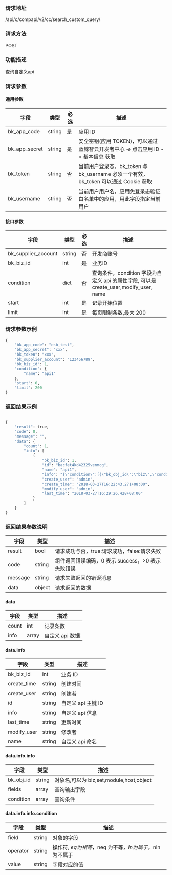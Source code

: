 
### 请求地址

/api/c/compapi/v2/cc/search_custom_query/



### 请求方法

POST


### 功能描述

查询自定义api

### 请求参数


#### 通用参数

| 字段 | 类型 | 必选 |  描述 |
|-----------|------------|--------|------------|
| bk_app_code  |  string    | 是 | 应用 ID     |
| bk_app_secret|  string    | 是 | 安全密钥(应用 TOKEN)，可以通过 蓝鲸智云开发者中心 -&gt; 点击应用 ID -&gt; 基本信息 获取 |
| bk_token     |  string    | 否 | 当前用户登录态，bk_token 与 bk_username 必须一个有效，bk_token 可以通过 Cookie 获取 |
| bk_username  |  string    | 否 | 当前用户用户名，应用免登录态验证白名单中的应用，用此字段指定当前用户 |

#### 接口参数

| 字段      |  类型      | 必选   |  描述      |
|-----------|------------|--------|------------|
| bk_supplier_account | string     | 否     | 开发商账号 |
| bk_biz_id |  int     | 是     | 业务ID |
| condition |  dict    | 否     | 查询条件，condition 字段为自定义 api 的属性字段, 可以是 create_user,modify_user, name |
| start     |  int     | 是     | 记录开始位置 |
| limit     |  int     | 是     | 每页限制条数,最大 200 |

### 请求参数示例

```python
{
    "bk_app_code": "esb_test",
    "bk_app_secret": "xxx",
    "bk_token": "xxx",
    "bk_supplier_account": "123456789",
    "bk_biz_id": 1,
    "condition": {
        "name": "api1"
    },
    "start": 0,
    "limit": 200
}
```

### 返回结果示例

```python

{
    "result": true,
    "code": 0,
    "message": "",
    "data": {
        "count": 1,
        "info": [
            {
                "bk_biz_id": 1,
                "id": "bacfet4kd42325venmcg",
                "name": "api1",
                "info": "{\"condition\":[{\"bk_obj_id\":\"biz\",\"condition\":[{\"field\":\"default\",\"operator\":\"$ne\",\"value\":1}],\"fields\":[]},{\"bk_obj_id\":\"set\",\"condition\":[],\"fields\":[]},{\"bk_obj_id\":\"module\",\"condition\":[],\"fields\":[]},{\"bk_obj_id\":\"host\",\"condition\":[{\"field\":\"bk_host_innerip\",\"operator\":\"$eq\",\"value\":\"127.0.0.1\"}],\"fields\":[\"bk_host_innerip\",\"bk_host_outerip\",\"bk_agent_status\"]}]}",
                "create_user": "admin",
                "create_time": "2018-03-27T16:22:43.271+08:00",
                "modify_user": "admin",
                "last_time": "2018-03-27T16:29:26.428+08:00"
            }
        ]
    }
}
```

### 返回结果参数说明

| 字段      | 类型      | 描述      |
|-----------|-----------|-----------|
| result    | bool      | 请求成功与否，true:请求成功，false:请求失败 |
| code      | string    | 组件返回错误编码，0 表示 success，>0 表示失败错误 |
| message   | string    | 请求失败返回的错误消息 |
| data      | object    | 请求返回的数据 |

#### data

| 字段      | 类型      | 描述      |
|-----------|-----------|-----------|
| count     | int          | 记录条数 |
| info      | array        | 自定义 api 数据 |

#### data.info

| 字段      | 类型      | 描述      |
|-----------|-----------|-----------|
| bk_biz_id    | int          | 业务 ID |
| create_time  | string       | 创建时间 |
| create_user  | string       | 创建者 |
| id           | string       | 自定义 api 主键 ID |
| info         | string       | 自定义 api 信息 |
| last_time    | string       | 更新时间 |
| modify_user  | string       | 修改者 |
| name         | string       | 自定义 api 命名 |

#### data.info.info

| 字段      |  类型     |  描述      |
|-----------|------------|--------------------|
| bk_obj_id |  string   | 对象名,可以为 biz,set,module,host,object |
| fields    |  array    | 查询输出字段 |
| condition |  array    | 查询条件 |

#### data.info.info.condition

| 字段      |  类型     |  描述      |
|-----------|------------|--------------------|
| field     |  string    | 对象的字段 |
| operator  |  string    | 操作符, $eq 为相等，$neq 为不等，$in 为属于，$nin 为不属于 |
| value     |  string    | 字段对应的值 |
